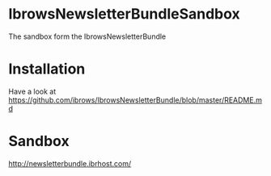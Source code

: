 IbrowsNewsletterBundleSandbox
=============================

The sandbox form the IbrowsNewsletterBundle

Installation
============

Have a look at https://github.com/ibrows/IbrowsNewsletterBundle/blob/master/README.md

Sandbox
=======

http://newsletterbundle.ibrhost.com/